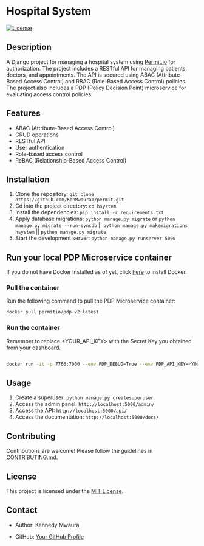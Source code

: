 # Hospital System

[![License](https://img.shields.io/badge/license-MIT-blue.svg)](https://opensource.org/licenses/MIT)

## Description

A Django project for managing a hospital system using [Permit.io](https://app.permit.io/) for authorization. The project includes a RESTful API for managing patients, doctors, and appointments. The API is secured using ABAC (Attribute-Based Access Control) and RBAC (Role-Based Access Control) policies. The project also includes a PDP (Policy Decision Point) microservice for evaluating access control policies. 

## Features

- ABAC (Attribute-Based Access Control)
- CRUD operations
- RESTful API
- User authentication
- Role-based access control
- ReBAC (Relationship-Based Access Control)

## Installation

1. Clone the repository: `git clone https://github.com/KenMwaura1/permit.git`
2. Cd into the project directory: `cd hsystem`
3. Install the dependencies: `pip install -r requirements.txt`
4. Apply database migrations: `python manage.py migrate` or `python manage.py migrate --run-syncdb` || `python manage.py makemigrations hsystem` || `python manage.py migrate`
5. Start the development server: `python manage.py runserver 5000`

## Run your local PDP Microservice container

If you do not have Docker installed as of yet, click [here](https://docs.docker.com/get-docker/) to install Docker.

### Pull the container 

Run the following command to pull the PDP Microservice container:

```bash
docker pull permitio/pdp-v2:latest
```

### Run the container

Remember to replace <YOUR_API_KEY> with the Secret Key you obtained from your dashboard.

```bash

docker run -it -p 7766:7000 --env PDP_DEBUG=True --env PDP_API_KEY=<YOUR_API_KEY> permitio/pdp-v2:latest

```


## Usage

1. Create a superuser: `python manage.py createsuperuser`
2. Access the admin panel: `http://localhost:5000/admin/`
3. Access the API: `http://localhost:5000/api/`
4. Access the documentation: `http://localhost:5000/docs/` 

## Contributing

Contributions are welcome! Please follow the guidelines in [CONTRIBUTING.md](CONTRIBUTING.md).

## License

This project is licensed under the [MIT License](LICENSE).

## Contact

- Author: Kennedy Mwaura

- GitHub: [Your GitHub Profile](https://github.com/KenMwaura1)